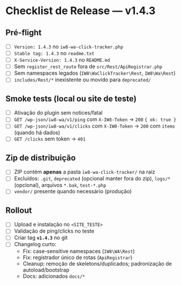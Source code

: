 # Checklist de Release — v1.4.3

## Pré-flight

- [ ] `Version: 1.4.3` no `iw8-wa-click-tracker.php`
- [ ] `Stable tag: 1.4.3` no `readme.txt`
- [ ] `X-Service-Version: 1.4.3` no `README.md`
- [ ] Sem `register_rest_route` fora de `src/Rest/ApiRegistrar.php`
- [ ] Sem namespaces legados (`IW8\WaClickTracker\Rest`, `IW8\Wa\Rest`)
- [ ] `includes/Rest/*` inexistente ou movido para `deprecated/`

## Smoke tests (local ou site de teste)

- [ ] Ativação do plugin sem notices/fatal
- [ ] `GET /wp-json/iw8-wa/v1/ping` com `X-IW8-Token` → `200` `{ ok: true }`
- [ ] `GET /wp-json/iw8-wa/v1/clicks` com `X-IW8-Token` → `200` com `items` (quando há dados)
- [ ] `GET /clicks` sem token → `401`

## Zip de distribuição

- [ ] ZIP contém **apenas** a pasta `iw8-wa-click-tracker/` na raiz
- [ ] Excluídos: `.git`, `deprecated` (opcional manter fora do zip), `logs/*` (opcional), arquivos `*.bak`, `test-*.php`
- [ ] `vendor/` presente quando necessário (produção)

## Rollout

- [ ] Upload e instalação no `<SITE_TESTE>`
- [ ] Validação de ping/clicks no teste
- [ ] Criar tag **`v1.4.3`** no git
- [ ] Changelog curto:
  - Fix: case-sensitive namespaces (`IW8\WA\Rest`)
  - Fix: registrador único de rotas (`ApiRegistrar`)
  - Cleanup: remoção de skeletons/duplicados; padronização de autoload/bootstrap
  - Docs: adicionados `docs/*`
